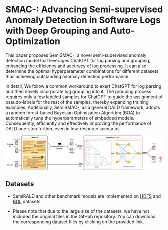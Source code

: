 # SMAC-<T>: Advancing Semi-supervised Anomaly Detection in Software Logs with Deep Grouping and Auto-Optimization

This paper proposes SemiSMAC-<T>, a novel semi-supervised anomaly detection model that leverages ChatGPT for log parsing and grouping, enhancing the efficiency and accuracy of log processing. It can also determine the optimal hyperparameter combinations for different datasets, thus achieving outstanding anomaly detection performance.

In detail, We follow a common workaround to exert ChatGPT for log parsing and then novely incorporate log grouping into it. The grouping process requires only a few labeled samples for ChatGPT to guide the assignment of pseudo-labels for the rest of the samples, thereby expanding training examples. Additionally, SemiSMAC-<T>, as a general DALD framework, adopts a random forest-based Bayesian Optimization Algorithm (BOA) to automatically tune the hyperparameters of embedded models. Consequently, efficiently and effectively improving the performance of DALD one-step further, even in low-resource scenarios.

![alt](img/overview.jpg)

## Datasets

- SemiRALD and other benchmark models are implemented on [HDFS](https://github.com/logpai/loghub/tree/master/HDFS) and [BGL](https://github.com/logpai/loghub/tree/master/BGL) datasets

- Please note that due to the large size of the datasets, we have not included the original files in the GitHub repository. You can download the corresponding dataset files by clicking on the provided link.
